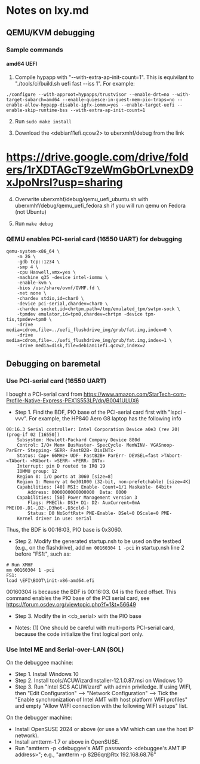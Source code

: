 # Notes on lxy.md 

## QEMU/KVM debugging

### Sample commands

#### amd64 UEFI

1. Compile hypapp with "--with-extra-ap-init-count=1". This is equivilant to "./tools/ci/build.sh uefi fast --iss 1". For example:
```
./configure --with-approot=hypapps/trustvisor --enable-drt=no --with-target-subarch=amd64 --enable-quiesce-in-guest-mem-pio-traps=no --enable-allow-hypapp-disable-igfx-iommu=yes --enable-target-uefi --enable-skip-runtime-bss --with-extra-ap-init-count=1
```

2. Run ```sudo make install```

3. Download the <debian11efi.qcow2> to uberxmhf/debug from the link
# <https://drive.google.com/drive/folders/1rXDTAGcT9zeWmGbOrLvnexD9xJpoNrsl?usp=sharing>

4. Overwrite uberxmhf/debug/qemu_uefi_ubuntu.sh with uberxmhf/debug/qemu_uefi_fedora.sh if you will run qemu on Fedora (not Ubuntu)

5. Run ```make debug```



### QEMU enables PCI-serial card (16550 UART) for debugging
```
qemu-system-x86_64 \
	-m 2G \
	-gdb tcp::1234 \
	-smp 4 \
	-cpu Haswell,vmx=yes \
	-machine q35 -device intel-iommu \
	-enable-kvm \
	-bios /usr/share/ovmf/OVMF.fd \
	-net none \
    -chardev stdio,id=char0 \
	-device pci-serial,chardev=char0 \
	-chardev socket,id=chrtpm,path=/tmp/emulated_tpm/swtpm-sock \
	-tpmdev emulator,id=tpm0,chardev=chrtpm -device tpm-tis,tpmdev=tpm0 \
	-drive media=cdrom,file=../uefi_flushdrive_img/grub/fat.img,index=0 \
	-drive media=cdrom,file=../uefi_flushdrive_img/grub/fat.img,index=1 \
	-drive media=disk,file=debian11efi.qcow2,index=2
```

## Debugging on baremetal

### Use PCI-serial card (16550 UART)
I bought a PCI-serial card from https://www.amazon.com/StarTech-com-Profile-Native-Express-PEX1S553LP/dp/B0041ULUX6

* Step 1. Find the BDF, PIO base of the PCI-serial card first with "lspci -vvv". For example, the HP840 Aero G8 laptop has
the following info
```
00:16.3 Serial controller: Intel Corporation Device a0e3 (rev 20) (prog-if 02 [16550])
	Subsystem: Hewlett-Packard Company Device 880d
	Control: I/O+ Mem+ BusMaster- SpecCycle- MemWINV- VGASnoop- ParErr- Stepping- SERR- FastB2B- DisINTx-
	Status: Cap+ 66MHz+ UDF- FastB2B+ ParErr- DEVSEL=fast >TAbort- <TAbort- <MAbort- >SERR- <PERR- INTx-
	Interrupt: pin D routed to IRQ 19
	IOMMU group: 12
	Region 0: I/O ports at 3060 [size=8]
	Region 1: Memory at 6e301000 (32-bit, non-prefetchable) [size=4K]
	Capabilities: [40] MSI: Enable- Count=1/1 Maskable- 64bit+
		Address: 0000000000000000  Data: 0000
	Capabilities: [50] Power Management version 3
		Flags: PMEClk- DSI+ D1- D2- AuxCurrent=0mA PME(D0-,D1-,D2-,D3hot-,D3cold-)
		Status: D0 NoSoftRst+ PME-Enable- DSel=0 DScale=0 PME-
	Kernel driver in use: serial
```

Thus, the BDF is 00:16:03, PIO base is 0x3060.

* Step 2. Modify the generated startup.nsh to be used on the testbed (e.g., on the flashdrive), add ```mm 00160304 1 -pci``` in startup.nsh line 2 before "FS1:",
such as:
```
# Run XMHF
mm 00160304 1 -pci
FS1:
load \EFI\BOOT\init-x86-amd64.efi
```

00160304 is because the BDF is 00:16:03. 04 is the fixed offset. This command enables the PIO base of the PCI serial 
card, see https://forum.osdev.org/viewtopic.php?f=1&t=56649

* Step 3. Modify the <baseaddr> in <cb_serial> with the PIO base

* Notes:
(1) One should be careful with multi-ports PCI-serial card, because the code initialize the first logical port only.

### Use Intel ME and Serial-over-LAN (SOL)

On the debuggee machine:
* Step 1. Install Windows 10
* Step 2. Install tools/ACUWizardInstaller-12.1.0.87.msi on Windows 10
* Step 3. Run "Intel SCS ACUWizard" with admin priviledge. If using WIFI, then "Edit Configuration" --> "Network 
Configuration" --> Tick the "Enable synchronization of Intel AMT with host platform WIFI profiles" and empty "Allow WIFI 
connection with the following WIFI setups" list.

On the debugger machine:
* Install OpenSUSE 2024 or above (or use a VM which can use the host IP network).
* Install amtterm-1.7 or above in OpenSUSE.
* Run "amtterm -p <debuggee's AMT password> <debuggee's AMT IP address>"; e.g., "amtterm -p 82B6qr@Rtx 192.168.68.76"